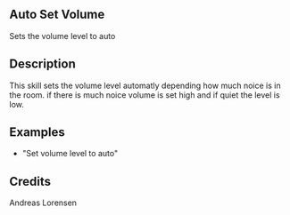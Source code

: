 ## Auto Set Volume
Sets the volume level to auto

## Description
This skill sets the volume level automatly depending how much noice is in the room. if there is much noice volume is set high and if quiet the level is low.

## Examples
 - "Set volume level to auto"


## Credits
Andreas Lorensen


